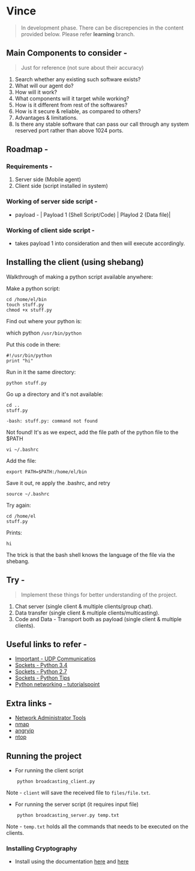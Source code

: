 # Vince
> In development phase.
> There can be discrepencies in the content provided below.
> Please refer **learning** branch.

## Main Components to consider -
> Just for reference (not sure about their accuracy)
1. Search whether any existing such software exists?
2. What will our agent do?
3. How will it work?
4. What components will it target while working?
5. How is it different from rest of the softwares?
6. How is it secure & reliable, as compared to others?
7. Advantages & limitations.
8. Is there any stable software that can pass our call through any system reserved port rather than above 1024 ports.

## Roadmap -
### Requirements -
1. Server side (Mobile agent)
2. Client side (script installed in system)

### Working of server side script -
* payload - | Payload 1 (Shell Script/Code) | Playlod 2 (Data file)|

### Working of client side script - 
* takes payload 1 into consideration and then will execute accordingly.

## Installing the client (using shebang)
Walkthrough of making a python script available anywhere:

Make a python script:
```
cd /home/el/bin
touch stuff.py
chmod +x stuff.py
```
Find out where your python is:

which python
``/usr/bin/python``

Put this code in there:

```
#!/usr/bin/python
print "hi"
```
Run in it the same directory:

``python stuff.py``

Go up a directory and it's not available:
```
cd ..
stuff.py

-bash: stuff.py: command not found
```
Not found! It's as we expect, add the file path of the python file to the $PATH

``vi ~/.bashrc``

Add the file:

``export PATH=$PATH:/home/el/bin``

Save it out, re apply the .bashrc, and retry

``source ~/.bashrc``

Try again:
```
cd /home/el
stuff.py
```
Prints:

``hi``

The trick is that the bash shell knows the language of the file via the shebang.

## Try -
> Implement these things for better understanding of the project.
1. Chat server (single client & multiple clients/group chat).
2. Data transfer (single client & multiple clients/multicasting).
3. Code and Data - Transport both as payload (single client & multiple clients).

## Useful links to refer -
* [Important - UDP Communicatios](https://wiki.python.org/moin/UdpCommunication)
* [Sockets - Python 3.4](https://docs.python.org/3.4/howto/sockets.html)
* [Sockets - Python 2.7](https://docs.python.org/2.7/library/socket.html)
* [Sockets - Python Tips](https://pythontips.com/2013/08/06/python-socket-network-programming/)
* [Python networking - tutorialspoint](https://www.tutorialspoint.com/python/python_networking.htm)

## Extra links -
* [Network Administrator Tools](http://www.networkmanagementsoftware.com/top-17-free-tools-for-network-administrators/)
* [nmap](https://nmap.org/)
* [angryip](http://angryip.org/)
* [ntop](http://www.ntop.org/)

## Running the project

* For running the client script
```
	python broadcasting_client.py
```
Note - ``client`` will save the received file to ``files/file.txt``.

* For running the server script (it requires input file)
```
	python broadcasting_server.py temp.txt
```
Note - ``temp.txt`` holds all the commands that needs to be executed on the clients.

### Installing Cryptography
* Install using the documentation [here](https://cryptography.io/en/latest/) and [here](https://cryptography.io/en/latest/installation/)